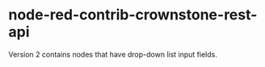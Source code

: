 # node-red-contrib-crownstone-rest-api

Version 2 contains nodes that have drop-down list input fields.
